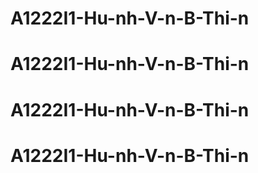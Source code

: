 # A1222I1-Hu-nh-V-n-B-Thi-n
# A1222I1-Hu-nh-V-n-B-Thi-n
# A1222I1-Hu-nh-V-n-B-Thi-n
# A1222I1-Hu-nh-V-n-B-Thi-n

